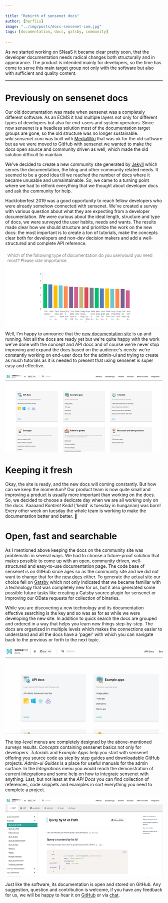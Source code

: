 ```yaml
---

title: "Rebirth of sensenet docs"
author: [herflis]
image: "../img/posts/docs-sensenet-com.jpg"
tags: [documentation, docs, gatsby, community]

---
```


As we started working on SNaaS it became clear pretty soon, that the developer documentation needs radical changes both structurally and in appearance. The product is intended mainly for developers, so the time has come to serve this main target group not only with the software but also with sufficient and quality content.

---

# Previously on sensenet docs

Our old documentation was made when sensenet was a completely different software. As an ECMS it had multiple layers not only for different types of developers but also for end-users and system operators. Since now sensenet is a headless solution most of the documentation target groups are gone, so the old structure was no longer sustainable. *wiki.sensenet.com* was built with [MediaWiki](https://www.mediawiki.org/wiki/MediaWiki) that was ok for the old software but as we were moved to GitHub with sensenet we wanted to make the docs open source and community driven as well, which made the old solution difficult to maintain.

We've decided to create a new community site generated by [Jekyll](https://jekyllrb.com/) which serves the documentation, the blog and other community related needs. It seemed to be a good idea till we reached the number of docs where it became unusable and unmaintainable. So, we came to a turning point where we had to rethink everything that we thought about developer docs and ask the community for help.

Hacktoberfest 2019 was a good opportunity to reach fellow developers who were already somehow connected with sensenet. We've created a survey with various question about what they are expecting from a developer documentation. We were curious about the ideal length, structure and type of docs, we were surveyed the user habits, needs and wants. The results made clear how we should structure and prioritize the work on the new docs: the most important is to create a ton of tutorials, make the concepts clear both for developers and non-dev decision makers and add a well-structured and complete API reference.

<p align="center">
<img alt="Survey results" src="/img/posts/docs/survey.png">
</p>


Well, I'm happy to announce that the [new documentation site](https://docs.sensenet.com) is up and running. Not all the docs are ready yet but we're quite happy with the work we've done with the concept and API docs and of course we're never stop improving and expand the docs based on the audience's needs: we're constantly working on end-user docs for the admin-ui and trying to create as much tutorials as it is needed to present that using sensenet is super easy and effective.

<p align="center">
<img alt="docs.sensenet.com mainpage" src="/img/posts/docs/mainpage.png">
</p>

# Keeping it fresh 

Okay, the site is ready, and the new docs will coming constantly. But how can we keep the momentum? Our product team is now quite small and improving a product is usually more important than working on the docs. So, we decided to choose a dedicate day when we are all working only on the docs. Aaaaand *Kontent Kedd* ('kedd' is tuesday in hungarian) was born! Every other week on tuesday the whole team is working to make the documentation better and better. 💚

# Open, fast and searchable

As I mentioned above keeping the docs on the community site was problematic in several ways. We had to choose a future-proof solution that makes possible to come up with an open, community driven, well-structured and easy-to-use documentation page. The code base of sensenet is on GitHub since ages so as the community site and we did not want to change that for the [new docs](https://github.com/SenseNet/docs.sensenet.com) either. To generate the actual site our choice fell on [Gatsby](https://www.gatsbyjs.org/) which not only indicated that we became familiar with a technology that was completely new for us, but it also generated some possible future tasks like creating a Gatsby source plugin for sensenet or improving our OData requests for collection of binaries.

While you are discovering a new technology and its documentation effective searching is the key and so was as for as while we were developing the new site. In addition to quick search the docs are grouped and ordered in a way that helps you learn new things step-by-step. The docs are organized in multiple levels which makes the connections easier to understand and all the docs have a 'pager' with which you can navigate back to the previous or forth to the next topic.

<p align="center">
<img alt="search in docs.sensenet.com" src="/img/posts/docs/search.gif">
</p>

The top-level menus are completely designed by the above-mentioned surveys results. *Concepts* containing sensenet basics not only for developers. *Tutorials* and *Example Apps* help you start with sensenet offering you source code as step by step guides and downloadable GitHub projects. *Admin-ui Guides* is a place for useful manuals for the admin surface. In the *Integrations* menu you would reach the demonstration of current integrations and some help on how to integrate sensenet with anything. Last, but not least at the *API Docs* you can find collection of references, code snippets and examples in sort everything you need to complete a project.

<p align="center">
<img alt="docs.senseent.com API Docs" src="/img/posts/docs/api-docs.png">
</p>

Just like the software, its documentation is open and stored on GitHub. Any suggestion, question and contribution is welcome, if you have any feedback for us, we will be happy to hear it on [GitHub](https://github.com/SenseNet/docs.sensenet.com) or via [chat](https://gitter.im/SenseNet/sensenet).